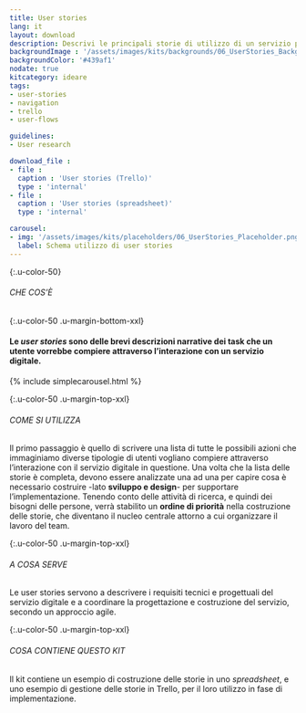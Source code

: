 ```yaml
---
title: User stories
lang: it
layout: download
description: Descrivi le principali storie di utilizzo di un servizio per individuare più facilmente requisiti e funzionalità
backgroundImage : '/assets/images/kits/backgrounds/06_UserStories_Background.png'
backgroundColor: '#439af1'
nodate: true
kitcategory: ideare
tags:
- user-stories
- navigation
- trello
- user-flows

guidelines:
- User research

download_file :
- file :
  caption : 'User stories (Trello)'
  type : 'internal'
- file :
  caption : 'User stories (spreadsheet)'
  type : 'internal'

carousel:
- img: '/assets/images/kits/placeholders/06_UserStories_Placeholder.png'
  label: Schema utilizzo di user stories
---
```


{:.u-color-50}
###### CHE COS’È

{:.u-color-50 .u-margin-bottom-xxl}
#### Le *user stories* sono delle **brevi descrizioni narrative** dei task che un utente vorrebbe compiere attraverso l’interazione con un servizio digitale.

{% include simplecarousel.html  %}

{:.u-color-50 .u-margin-top-xxl}
###### COME SI UTILIZZA
Il primo passaggio è quello di scrivere una lista di tutte le possibili azioni che immaginiamo diverse tipologie di utenti vogliano compiere attraverso l’interazione con il servizio digitale in questione. Una volta che la lista delle storie è completa, devono essere analizzate una ad una per capire cosa è necessario costruire -lato **sviluppo e design**- per supportare l’implementazione. Tenendo conto delle attività di ricerca, e quindi dei bisogni delle persone, verrà stabilito un **ordine di priorità** nella costruzione delle storie, che diventano il nucleo centrale attorno a cui organizzare il lavoro del team.



{:.u-color-50 .u-margin-top-xxl}
###### A COSA SERVE
Le user stories servono a descrivere i requisiti tecnici e progettuali del servizio digitale e a coordinare la progettazione e costruzione del servizio, secondo un approccio agile.

{:.u-color-50 .u-margin-top-xxl}
###### COSA CONTIENE QUESTO KIT
Il kit contiene un esempio di costruzione delle storie in uno *spreadsheet*, e uno esempio di gestione delle storie in Trello, per il loro utilizzo in fase di implementazione.
